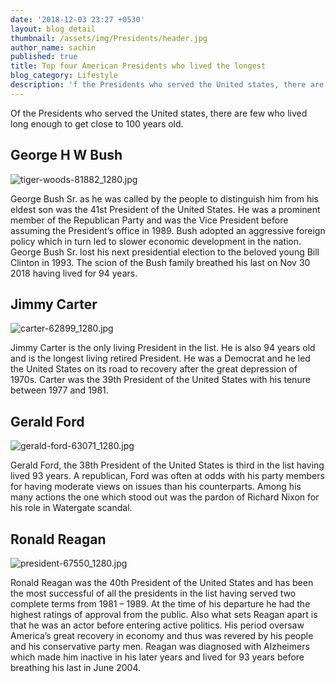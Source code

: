```yaml
---
date: '2018-12-03 23:27 +0530'
layout: blog_detail
thumbnail: /assets/img/Presidents/header.jpg
author_name: sachin
published: true
title: Top four American Presidents who lived the longest
blog_category: Lifestyle
description: 'f the Presidents who served the United states, there are few who lived...'
---
```



Of the Presidents who served the United states, there are few who lived long enough to get close to 100 years old. 

 
## George H W Bush
![tiger-woods-81882_1280.jpg]({{site.baseurl}}/assets/img/Presidents/tiger-woods-81882_1280.jpg)

George Bush Sr. as he was called by the people to distinguish him from his eldest son was the 41st President of the United States. He was a prominent member of the Republican Party and was the Vice President before assuming the President’s office in 1989. Bush adopted an aggressive foreign policy which in turn led to slower economic development in the nation. George Bush Sr. lost his next presidential election to the beloved young Bill Clinton in 1993.  The scion of the Bush family breathed his last on Nov 30 2018 having lived for 94 years.

## Jimmy Carter
![carter-62899_1280.jpg]({{site.baseurl}}/assets/img/Presidents/carter-62899_1280.jpg)

Jimmy Carter is the only living President in the list. He is also 94 years old and is the longest living retired President. He was a Democrat and he led the United States on its road to recovery after the great depression of 1970s. Carter was the 39th President of the United States with his tenure between 1977 and 1981.

## Gerald Ford
![gerald-ford-63071_1280.jpg]({{site.baseurl}}/assets/img/Presidents/gerald-ford-63071_1280.jpg)

Gerald Ford, the 38th President of the United States is third in the list having lived 93 years. A republican, Ford was often at odds with his party members for having moderate views on issues than his counterparts. Among his many actions the one which stood out was the pardon of Richard Nixon for his role in Watergate scandal.

## Ronald Reagan
![president-67550_1280.jpg]({{site.baseurl}}/assets/img/Presidents/president-67550_1280.jpg)

Ronald Reagan was the 40th President of the United States and has been the most successful of all the presidents in the list having served two complete terms from 1981 – 1989. At the time of his departure he had the highest ratings of approval from the public. Also what sets Reagan apart is that he was an actor before entering active politics. His period oversaw America’s great recovery in economy and thus was revered by his people and his conservative party men. Reagan was diagnosed with Alzheimers which made him inactive in his later years and lived for 93 years before breathing his last in June 2004.


